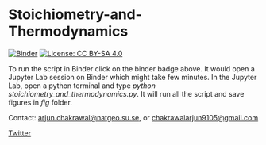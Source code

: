 # Stoichiometry-and-Thermodynamics
[![Binder](https://mybinder.org/badge_logo.svg)](https://mybinder.org/v2/gh/ArjunChakrawal/Stoichiometry-and-Thermodynamics/HEAD) 
[![License: CC BY-SA 4.0](https://img.shields.io/badge/License-CC_BY--SA_4.0-lightgrey.svg)](https://creativecommons.org/licenses/by-sa/4.0/)

To run the script in Binder click on the binder badge above. It would open a Jupyter Lab session on Binder which might take few minutes. In the Jupyter Lab, open a python terminal and type *python stoichiometry_and_thermodynamics.py*. It will run all the script and save figures in *fig* folder. 

Contact: [arjun.chakrawal@natgeo.su.se](mailto:arjun.chakrawal@natgeo.su.se), or [chakrawalarjun9105@gmail.com](mailto:chakrawalarjun9105@gmail.com) 

[Twitter](https://twitter.com/ArjunChakrawal)
